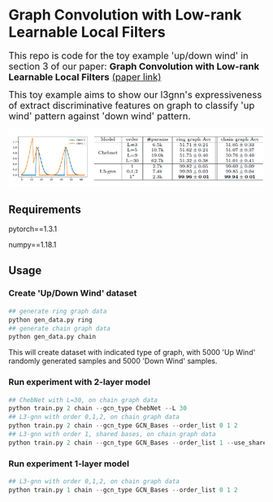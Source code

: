 # Graph Convolution with Low-rank Learnable Local Filters
<font size=4>This repo is code for the toy example 'up/down wind' in section 3 of our paper: **Graph Convolution with Low-rank Learnable Local Filters** [(paper link)](https://arxiv.org/abs/2008.01818)

This toy example aims to show our l3gnn's expressiveness of extract discriminative features on graph to classify 'up wind' pattern against 'down wind' pattern.</font>

![up_down_wind](./up_down_wind.png)
## Requirements
pytorch==1.3.1

numpy==1.18.1

## Usage
### Create 'Up/Down Wind' dataset
```python
## generate ring graph data
python gen_data.py ring
## generate chain graph data
python gen_data.py chain
```

This will create dataset with indicated type of graph, with 5000 'Up Wind' randomly generated samples and 5000 'Down Wind' samples.

### Run experiment with 2-layer model
```python
## ChebNet with L=30, on chain graph data
python train.py 2 chain --gcn_type ChebNet --L 30
## L3-gnn with order 0,1,2, on chain graph data
python train.py 2 chain --gcn_type GCN_Bases --order_list 0 1 2
## L3-gnn with order 1, shared bases, on chain graph data
python train.py 2 chain --gcn_type GCN_Bases --order_list 1 --use_shared_bases
```
### Run experiment 1-layer model
```python
## L3-gnn with order 0,1,2, on chain graph data
python train.py 1 chain --gcn_type GCN_Bases --order_list 0 1 2
```
